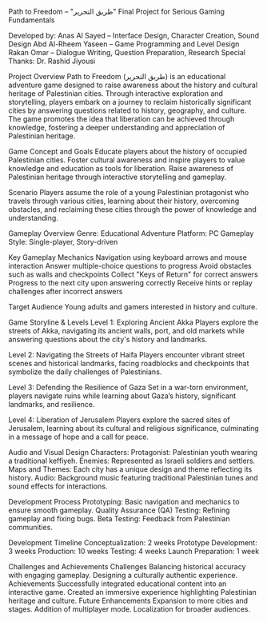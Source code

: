 Path to Freedom – "طريق التحرير"
Final Project for Serious Gaming Fundamentals

Developed by:
  Anas Al Sayed – Interface Design, Character Creation, Sound Design
  Abd Al-Rheem Yaseen – Game Programming and Level Design
  Rakan Omar – Dialogue Writing, Question Preparation, Research
  Special Thanks: Dr. Rashid Jiyousi
  
Project Overview
  Path to Freedom (طريق التحرير) is an educational adventure game designed to raise awareness about the history and cultural heritage of Palestinian cities. Through interactive exploration   and storytelling, players embark on a journey to reclaim historically significant   cities by answering questions related to history, geography, and culture. The game promotes the idea   that liberation can be achieved through knowledge, fostering a deeper understanding and appreciation of Palestinian heritage.

Game Concept and Goals
  Educate players about the history of occupied Palestinian cities.
  Foster cultural awareness and inspire players to value knowledge and education as tools for liberation.
  Raise awareness of Palestinian heritage through interactive storytelling and gameplay.
  
Scenario
  Players assume the role of a young Palestinian protagonist who travels through various cities, learning about their history, overcoming obstacles, and reclaiming these cities through the power of knowledge and understanding.

Gameplay Overview
  Genre: Educational Adventure
  Platform: PC
  Gameplay Style: Single-player, Story-driven
  
Key Gameplay Mechanics
  Navigation using keyboard arrows and mouse interaction
  Answer multiple-choice questions to progress
  Avoid obstacles such as walls and checkpoints
  Collect "Keys of Return" for correct answers
  Progress to the next city upon answering correctly
  Receive hints or replay challenges after incorrect answers
  
Target Audience
  Young adults and gamers interested in history and culture.
  
Game Storyline & Levels
  Level 1: Exploring Ancient Akka
    Players explore the streets of Akka, navigating its ancient walls, port, and old markets while answering questions about the city's history and landmarks.

  Level 2: Navigating the Streets of Haifa
    Players encounter vibrant street scenes and historical landmarks, facing roadblocks and checkpoints that symbolize the daily challenges of Palestinians.

  Level 3: Defending the Resilience of Gaza
    Set in a war-torn environment, players navigate ruins while learning about Gaza’s history, significant landmarks, and resilience.

  Level 4: Liberation of Jerusalem
    Players explore the sacred sites of Jerusalem, learning about its cultural and religious significance, culminating in a message of hope and a call for peace.

Audio and Visual Design
  Characters:
    Protagonist: Palestinian youth wearing a traditional keffiyeh.
    Enemies: Represented as Israeli soldiers and settlers.
  Maps and Themes: Each city has a unique design and theme reflecting its history.
  Audio: Background music featuring traditional Palestinian tunes and sound effects for interactions.
  
Development Process
  Prototyping: Basic navigation and mechanics to ensure smooth gameplay.
  Quality Assurance (QA) Testing: Refining gameplay and fixing bugs.
  Beta Testing: Feedback from Palestinian communities.
  
Development Timeline
  Conceptualization: 2 weeks
  Prototype Development: 3 weeks
  Production: 10 weeks
  Testing: 4 weeks
  Launch Preparation: 1 week
  
Challenges and Achievements
  Challenges
    Balancing historical accuracy with engaging gameplay.
    Designing a culturally authentic experience.
  Achievements
    Successfully integrated educational content into an interactive game.
    Created an immersive experience highlighting Palestinian heritage and culture.
  Future Enhancements
    Expansion to more cities and stages.
    Addition of multiplayer mode.
    Localization for broader audiences.
